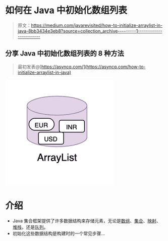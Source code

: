 # 如何在 Java 中初始化数组列表

> 原文：<https://medium.com/javarevisited/how-to-initialize-arraylist-in-java-8bb3434e3eb8?source=collection_archive---------1----------------------->

## 分享 Java 中初始化数组列表的 8 种方法

> 最初发表@[https://asyncq.com/](https://asyncq.com/how-to-initialize-arraylist-in-java)

[![](img/b1260a8eab0144c635339bce1187eac4.png)](https://javarevisited.blogspot.com/2015/06/top-20-array-interview-questions-and-answers.html)

# 介绍

*   Java 集合框架提供了许多数据结构来存储元素，无论是[数组](https://www.java67.com/2018/02/10-examples-of-array-in-java-tutorial.html)、[集合](https://www.java67.com/2021/11/how-to-use-hashset-in-java-set-example.html)、[映射](https://www.java67.com/2017/12/java-8-compute-and-computeifpresent.html)、[堆栈](https://javarevisited.blogspot.com/2017/03/how-to-implement-stack-in-java-using-array-example.html)，还是[队列](https://javarevisited.blogspot.com/2022/02/-stack-and-queue-data-structure-interview-questions.html)。
*   初始化这些数据结构是构建时的一个常见步骤…
